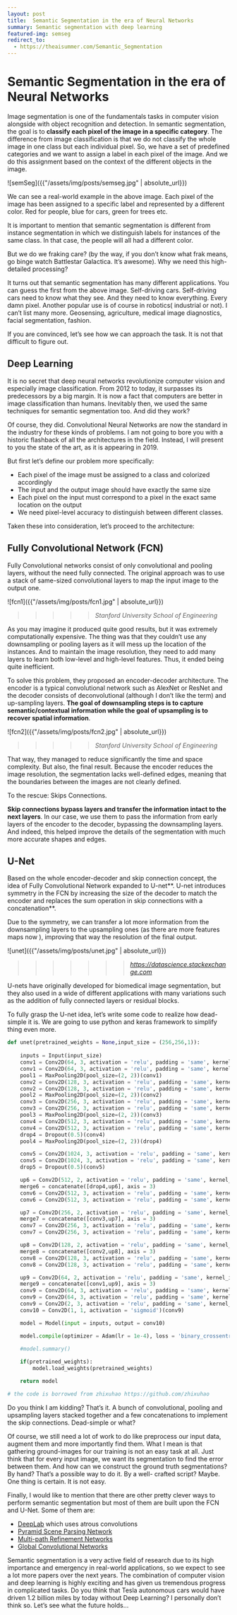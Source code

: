 ```yaml
---
layout: post
title:  Semantic Segmentation in the era of Neural Networks
summary: Semantic segmentation with deep learning
featured-img: semseg
redirect_to:
  - https://theaisummer.com/Semantic_Segmentation
---
```


# Semantic Segmentation in the era of Neural Networks

Image segmentation is one of the fundamentals tasks in computer vision alongside
with object recognition and detection. In semantic segmentation, the goal is to
**classify each pixel of the image in a specific category**. The difference from
image classification is that we do not classify the whole image in one class but
each individual pixel. So, we have a set of predefined categories and we want to
assign a label in each pixel of the image. And we do this assignment based on
the context of the different objects in the image.

![semSeg]({{"/assets/img/posts/semseg.jpg" | absolute_url}})

We can see a real-world example in the above image. Each pixel of the image has
been assigned to a specific label and represented by a different color. Red for
people, blue for cars, green for trees etc.

It is important to mention that semantic segmentation is different from instance
segmentation in which we distinguish labels for instances of the same class. In
that case, the people will all had a different color.

But we do we fraking care? (by the way, if you don’t know what frak means, go
binge watch Battlestar Galactica. It’s awesome). Why we need this high-detailed
processing?

It turns out that semantic segmentation has many different applications. You can
guess the first from the above image. Self-driving cars. Self-driving cars need
to know what they see. And they need to know everything. Every damn pixel.
Another popular use is of course in robotics( industrial or not). I can’t list
many more. Geosensing, agriculture, medical image diagnostics, facial
segmentation, fashion.

If you are convinced, let’s see how we can approach the task. It is not that
difficult to figure out.

## Deep Learning

It is no secret that deep neural networks revolutionize computer vision and
especially image classification. From 2012 to today, it surpasses its
predecessors by a big margin. It is now a fact that computers are better in
image classification than humans. Inevitably then, we used the same techniques
for semantic segmentation too. And did they work?

Of course, they did. Convolutional Neural Networks are now the standard in the
industry for these kinds of problems. I am not going to bore you with a historic
flashback of all the architectures in the field. Instead, I will present to you
the state of the art, as it is appearing in 2019.

But first let’s define our problem more specifically:

-   Each pixel of the image must be assigned to a class and colorized
    accordingly
-   The input and the output image should have exactly the same size
-   Each pixel on the input must correspond to a pixel in the exact same
    location on the output
-   We need pixel-level accuracy to distinguish between different classes.

Taken these into consideration, let’s proceed to the architecture:

## Fully Convolutional Network (FCN)

Fully Convolutional networks consist of only convolutional and pooling layers,
without the need fully connected. The original approach was to use a stack of
same-sized convolutional layers to map the input image to the output one.

![fcn1]({{"/assets/img/posts/fcn1.jpg" | absolute_url}})
>>>>>  *Stanford University School of Engineering*

As you may imagine it produced quite good results, but it was extremely
computationally expensive. The thing was that they couldn’t use any downsampling
or pooling layers as it will mess up the location of the instances. And to
maintain the image resolution, they need to add many layers to learn both
low-level and high-level features. Thus, it ended being quite inefficient.

To solve this problem, they proposed an encoder-decoder architecture. The
encoder is a typical convolutional network such as AlexNet or ResNet and the
decoder consists of deconvolutional (although I don’t like the term) and
up-sampling layers. **The goal of downsampling steps is to capture
semantic/contextual information while the goal of upsampling is to recover
spatial information**.

![fcn2]({{"/assets/img/posts/fcn2.jpg" | absolute_url}})
>>>>> *Stanford University School of Engineering*

That way, they managed to reduce significantly the time and space complexity.
But also, the final result. Because the encoder reduces the image resolution,
the segmentation lacks well-defined edges, meaning that the boundaries between
the images are not clearly defined.

To the rescue: Skips Connections.

**Skip connections bypass layers and transfer the information intact to the next
layers**. In our case, we use them to pass the information from early layers of
the encoder to the decoder, bypassing the downsampling layers. And indeed, this
helped improve the details of the segmentation with much more accurate shapes
and edges.

## U-Net

Based on the whole encoder-decoder and skip connection concept, the idea of
Fully Convolutional Network expanded to U-net**. U-net introduces symmetry in
the FCN by increasing the size of the decoder to match the encoder and replaces
the sum operation in skip connections with a concatenation**.

Due to the symmetry, we can transfer a lot more information from the
downsampling layers to the upsampling ones (as there are more features maps now
), improving that way the resolution of the final output.

![unet]({{"/assets/img/posts/unet.jpg" | absolute_url}})
>>>>>>> *https://datascience.stackexchange.com*

U-nets have originally developed for biomedical image segmentation, but they
also used in a wide of different applications with many variations such as the
addition of fully connected layers or residual blocks.

To fully grasp the U-net idea, let’s write some code to realize how dead-simple
it is. We are going to use python and keras framework to simplify thing even
more.

```python
def unet(pretrained_weights = None,input_size = (256,256,1)):
  
    inputs = Input(input_size)
    conv1 = Conv2D(64, 3, activation = 'relu', padding = 'same', kernel_initializer = 'he_normal')(inputs)
    conv1 = Conv2D(64, 3, activation = 'relu', padding = 'same', kernel_initializer = 'he_normal')(conv1)
    pool1 = MaxPooling2D(pool_size=(2, 2))(conv1)
    conv2 = Conv2D(128, 3, activation = 'relu', padding = 'same', kernel_initializer = 'he_normal')(pool1)
    conv2 = Conv2D(128, 3, activation = 'relu', padding = 'same', kernel_initializer = 'he_normal')(conv2)
    pool2 = MaxPooling2D(pool_size=(2, 2))(conv2)
    conv3 = Conv2D(256, 3, activation = 'relu', padding = 'same', kernel_initializer = 'he_normal')(pool2)
    conv3 = Conv2D(256, 3, activation = 'relu', padding = 'same', kernel_initializer = 'he_normal')(conv3)
    pool3 = MaxPooling2D(pool_size=(2, 2))(conv3)
    conv4 = Conv2D(512, 3, activation = 'relu', padding = 'same', kernel_initializer = 'he_normal')(pool3)
    conv4 = Conv2D(512, 3, activation = 'relu', padding = 'same', kernel_initializer = 'he_normal')(conv4)
    drop4 = Dropout(0.5)(conv4)
    pool4 = MaxPooling2D(pool_size=(2, 2))(drop4)

    conv5 = Conv2D(1024, 3, activation = 'relu', padding = 'same', kernel_initializer = 'he_normal')(pool4)
    conv5 = Conv2D(1024, 3, activation = 'relu', padding = 'same', kernel_initializer = 'he_normal')(conv5)
    drop5 = Dropout(0.5)(conv5)

    up6 = Conv2D(512, 2, activation = 'relu', padding = 'same', kernel_initializer = 'he_normal')(UpSampling2D(size = (2,2))(drop5))
    merge6 = concatenate([drop4,up6], axis = 3)
    conv6 = Conv2D(512, 3, activation = 'relu', padding = 'same', kernel_initializer = 'he_normal')(merge6)
    conv6 = Conv2D(512, 3, activation = 'relu', padding = 'same', kernel_initializer = 'he_normal')(conv6)

    up7 = Conv2D(256, 2, activation = 'relu', padding = 'same', kernel_initializer = 'he_normal')(UpSampling2D(size = (2,2))(conv6))
    merge7 = concatenate([conv3,up7], axis = 3)
    conv7 = Conv2D(256, 3, activation = 'relu', padding = 'same', kernel_initializer = 'he_normal')(merge7)
    conv7 = Conv2D(256, 3, activation = 'relu', padding = 'same', kernel_initializer = 'he_normal')(conv7)

    up8 = Conv2D(128, 2, activation = 'relu', padding = 'same', kernel_initializer = 'he_normal')(UpSampling2D(size = (2,2))(conv7))
    merge8 = concatenate([conv2,up8], axis = 3)
    conv8 = Conv2D(128, 3, activation = 'relu', padding = 'same', kernel_initializer = 'he_normal')(merge8)
    conv8 = Conv2D(128, 3, activation = 'relu', padding = 'same', kernel_initializer = 'he_normal')(conv8)

    up9 = Conv2D(64, 2, activation = 'relu', padding = 'same', kernel_initializer = 'he_normal')(UpSampling2D(size = (2,2))(conv8))
    merge9 = concatenate([conv1,up9], axis = 3)
    conv9 = Conv2D(64, 3, activation = 'relu', padding = 'same', kernel_initializer = 'he_normal')(merge9)
    conv9 = Conv2D(64, 3, activation = 'relu', padding = 'same', kernel_initializer = 'he_normal')(conv9)
    conv9 = Conv2D(2, 3, activation = 'relu', padding = 'same', kernel_initializer = 'he_normal')(conv9)
    conv10 = Conv2D(1, 1, activation = 'sigmoid')(conv9)

    model = Model(input = inputs, output = conv10)

    model.compile(optimizer = Adam(lr = 1e-4), loss = 'binary_crossentropy', metrics = ['accuracy'])
    
    #model.summary()

    if(pretrained_weights):
    	model.load_weights(pretrained_weights)

    return model

# the code is borrowed from zhixuhao https://github.com/zhixuhao

```
Do you think I am kidding? That’s it. A bunch of convolutional, pooling and
upsampling layers stacked together and a few concatenations to implement the
skip connections. Dead-simple or what?

Of course, we still need a lot of work to do like preprocess our input data,
augment them and more importantly find them. What I mean is that gathering
ground-images for our training is not an easy task at all. Just think that for
every input image, we want its segmentation to find the error between them. And
how can we construct the ground truth segmentations? By hand? That’s a possible
way to do it. By a well- crafted script? Maybe. One thing is certain. It is not
easy.

Finally, I would like to mention that there are other pretty clever ways to
perform semantic segmentation but most of them are built upon the FCN and U-Net.
Some of them are:

-   [DeepLab](https://ai.googleblog.com/2018/03/semantic-image-segmentation-with.html)
    which uses atrous convolutions
-   [Pyramid Scene Parsing Network](https://arxiv.org/abs/1612.01105)
-   [Multi-path Refinement Networks](https://arxiv.org/abs/1611.06612)
-   [Global Convolutional Networks](https://arxiv.org/pdf/1703.02719.pdf)

Semantic segmentation is a very active field of research due to its high
importance and emergency in real-world applications, so we expect to see a lot
more papers over the next years. The combination of computer vision and deep
learning is highly exciting and has given us tremendous progress in complicated
tasks. Do you think that Tesla autonomous cars would have driven 1.2 billion
miles by today without Deep Learning? I personally don’t think so. Let’s see
what the future holds…
